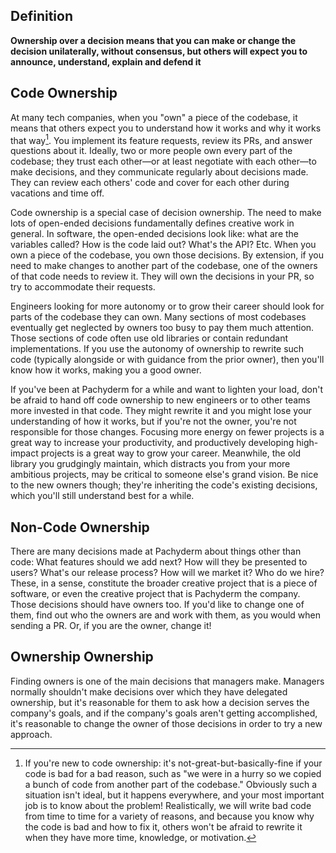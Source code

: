 ## Definition

**Ownership over a decision means that you can make or change the decision unilaterally, without consensus, but others will expect you to announce, understand, explain and defend it**

## Code Ownership

At many tech companies, when you "own" a piece of the codebase, it means that others expect you to understand how it works and why it works that way[^1]. You implement its feature requests, review its PRs, and answer questions about it. Ideally, two or more people own every part of the codebase; they trust each other—or at least negotiate with each other—to make decisions, and they communicate regularly about decisions made. They can review each others' code and cover for each other during vacations and time off.

Code ownership is a special case of decision ownership. The need to make lots of open-ended decisions fundamentally defines creative work in general. In software, the open-ended decisions look like: what are the variables called? How is the code laid out? What's the API? Etc. When you own a piece of the codebase, you own those decisions. By extension, if you need to make changes to another part of the codebase, one of the owners of that code needs to review it. They will own the decisions in your PR, so try to accommodate their requests.

Engineers looking for more autonomy or to grow their career should look for parts of the codebase they can own. Many sections of most codebases eventually get neglected by owners too busy to pay them much attention. Those sections of code often use old libraries or contain redundant implementations. If you use the autonomy of ownership to rewrite such code (typically alongside or with guidance from the prior owner), then you'll know how it works, making you a good owner.

If you've been at Pachyderm for a while and want to lighten your load, don't be afraid to hand off code ownership to new engineers or to other teams more invested in that code. They might rewrite it and you might lose your understanding of how it works, but if you're not the owner, you're not responsible for those changes. Focusing more energy on fewer projects is a great way to increase your productivity, and productively developing high-impact projects is a great way to grow your career. Meanwhile, the old library you grudgingly maintain, which distracts you from your more ambitious projects, may be critical to someone else's grand vision. Be nice to the new owners though; they're inheriting the code's existing decisions, which you'll still understand best for a while.

## Non-Code Ownership

There are many decisions made at Pachyderm about things other than code: What features should we add next? How will they be presented to users? What's our release process?  How will we market it? Who do we hire? These, in a sense, constitute the broader creative project that is a piece of software, or even the creative project that is Pachyderm the company. Those decisions should have owners too. If you'd like to change one of them, find out who the owners are and work with them, as you would when sending a PR. Or, if you are the owner, change it!

## Ownership Ownership

Finding owners is one of the main decisions that managers make. Managers normally shouldn't make decisions over which they have delegated ownership, but it's reasonable for them to ask how a decision serves the company's goals, and if the company's goals aren't getting accomplished, it's reasonable to change the owner of those decisions in order to try a new approach.

[^1]: If you're new to code ownership: it's not-great-but-basically-fine if your code is bad for a bad reason, such as "we were in a hurry so we copied a bunch of code from another part of the codebase." Obviously such a situation isn't ideal, but it happens everywhere, and your most important job is to know about the problem! Realistically, we will write bad code from time to time for a variety of reasons, and because you know why the code is bad and how to fix it, others won't be afraid to rewrite it when they have more time, knowledge, or motivation.
